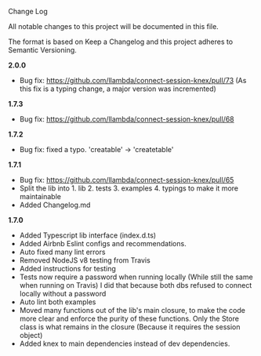 Change Log

All notable changes to this project will be documented in this file.

The format is based on Keep a Changelog and this project adheres to Semantic Versioning.

**2.0.0**
- Bug fix: https://github.com/llambda/connect-session-knex/pull/73 (As this fix is a typing change, a major version was incremented)

**1.7.3**
- Bug fix: https://github.com/llambda/connect-session-knex/pull/68

**1.7.2**

- Bug fix: fixed a typo. 'creatable' -> 'createtable'

**1.7.1**

- Bug fix: https://github.com/llambda/connect-session-knex/pull/65
- Split the lib into 1. lib 2. tests 3. examples 4. typings to make it more maintainable
- Added Changelog.md

**1.7.0**

- Added Typescript lib interface (index.d.ts)
- Added Airbnb Eslint configs and recommendations.
- Auto fixed many lint errors
- Removed NodeJS v8 testing from Travis
- Added instructions for testing
- Tests now require a password when running locally (While still the same when running on Travis) I did that because both dbs refused to connect locally without a password
- Auto lint both examples
- Moved many functions out of the lib's main closure, to make the code more clear and enforce the purity of these functions. Only the Store class is what remains in the closure (Because it requires the session object)
- Added knex to main dependencies instead of dev dependencies.
